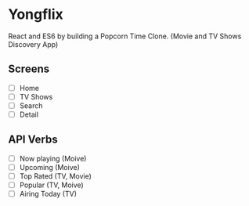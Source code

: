 # Yongflix

React and ES6 by building a Popcorn Time Clone. (Movie and TV Shows Discovery App)

## Screens

- [ ] Home
- [ ] TV Shows
- [ ] Search
- [ ] Detail

## API Verbs

- [ ] Now playing (Moive)
- [ ] Upcoming (Moive)
- [ ] Top Rated (TV, Movie)
- [ ] Popular (TV, Moive)
- [ ] Airing Today (TV)
